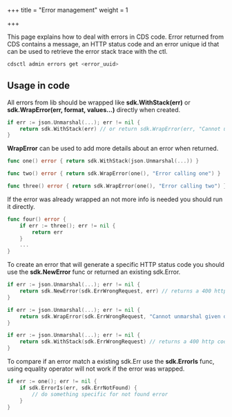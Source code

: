 +++
title = "Error management"
weight = 1

+++

This page explains how to deal with errors in CDS code. Error returned from CDS contains a message, an HTTP status code and an error unique id that can be used to retrieve the error stack trace with the ctl.
```bash
cdsctl admin errors get <error_uuid>
```

## Usage in code

All errors from lib should be wrapped like **sdk.WithStack(err)** or **sdk.WrapError(err, format, values...)** directly when created. 
```go
if err := json.Unmarshal(...); err != nil {
    return sdk.WithStack(err) // or return sdk.WrapError(err, "Cannot unmarshal given data")
}
```

**WrapError** can be used to add more details about an error when returned.
```go
func one() error { return sdk.WithStack(json.Unmarshal(...)) }

func two() error { return sdk.WrapError(one(), "Error calling one") }

func three() error { return sdk.WrapError(one(), "Error calling two") }
```

If the error was already wrapped an not more info is needed you should run it directly.
```go
func four() error {
    if err := three(); err != nil {
        return err
    }
    ...
}
```

To create an error that will generate a specific HTTP status code you should use the **sdk.NewError** func or returned an existing sdk.Error.
```go
if err := json.Unmarshal(...); err != nil {
    return sdk.NewError(sdk.ErrWrongRequest, err) // returns a 400 http code with translated message and cause. 
}

if err := json.Unmarshal(...); err != nil {
    return sdk.WrapError(sdk.ErrWrongRequest, "Cannot unmarshal given data") // returns a 400 http code with translated message and cause. 
}

if err := json.Unmarshal(...); err != nil {
    return sdk.WithStack(sdk.ErrWrongRequest) // returns a 400 http code with translated message but no info about the source error. 
}
```

To compare if an error match a existing sdk.Err use the **sdk.ErrorIs** func, using equality operator will not work if the error was wrapped.
```go
if err := one(); err != nil {
    if sdk.ErrorIs(err, sdk.ErrNotFound) {
        // do something specific for not found error
    }
}
```
